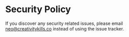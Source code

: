 # Security Policy

If you discover any security related issues, please email neo@creativitykills.co instead of using the issue tracker.
